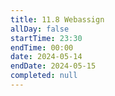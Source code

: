 ```yaml
---
title: 11.8 Webassign
allDay: false
startTime: 23:30
endTime: 00:00
date: 2024-05-14
endDate: 2024-05-15
completed: null
---
```

